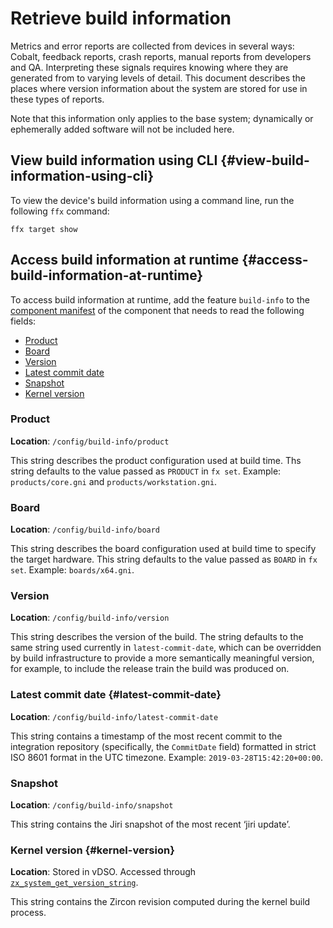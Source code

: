 # Retrieve build information

Metrics and error reports are collected from devices in several ways: Cobalt,
feedback reports, crash reports, manual reports from developers and QA.
Interpreting these signals requires knowing where they are generated from to
varying levels of detail. This document describes the places where version
information about the system are stored for use in these types of reports.

Note that this information only applies to the base system; dynamically or
ephemerally added software will not be included here.

## View build information using CLI {#view-build-information-using-cli}

To view the device's build information using a command line, run the following
`ffx` command:

```posix-terminal
ffx target show
```

## Access build information at runtime {#access-build-information-at-runtime}

To access build information at runtime, add the feature `build-info` to the
[component manifest][component-manifest] of the component that needs to read the
following fields:

*   [Product](#product)
*   [Board](#board)
*   [Version](#version)
*   [Latest commit date](#latest-commit-date)
*   [Snapshot](#snapshot)
*   [Kernel version](#kernel-version)

### Product

**Location**: `/config/build-info/product`

This string describes the product configuration used at build time. Ths string
defaults to the value passed as `PRODUCT` in `fx set`. Example:
`products/core.gni` and `products/workstation.gni`.

### Board

**Location**: `/config/build-info/board`

This string describes the board configuration used at build time to specify the
target hardware. This string defaults to the value passed as `BOARD` in `fx
set`. Example: `boards/x64.gni`.

### Version

**Location**: `/config/build-info/version`

This string describes the version of the build. The string defaults to the same
string used currently in `latest-commit-date`, which can be overridden by build
infrastructure to provide a more semantically meaningful version, for example,
to include the release train the build was produced on.

### Latest commit date {#latest-commit-date}

**Location**: `/config/build-info/latest-commit-date`

This string contains a timestamp of the most recent commit to the integration
repository (specifically, the `CommitDate` field) formatted in strict ISO 8601
format in the UTC timezone. Example: `2019-03-28T15:42:20+00:00`.

### Snapshot

**Location**: `/config/build-info/snapshot`

This string contains the Jiri snapshot of the most recent ‘jiri update’.

### Kernel version {#kernel-version}

**Location**: Stored in vDSO. Accessed through
[`zx_system_get_version_string`][zx-system-version-string].

This string contains the Zircon revision computed during the kernel build
process.

<!-- Reference links -->

[component-manifest]: /docs/concepts/components/v1/component_manifests.md
[zx-system-version-string]: /docs/reference/syscalls/system_get_version_string.md
